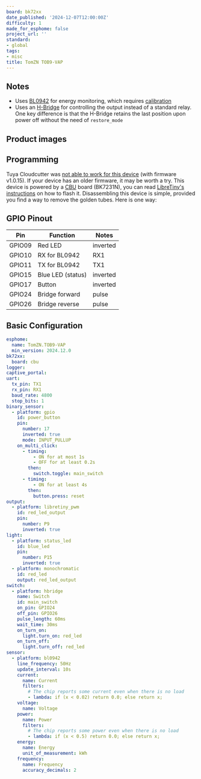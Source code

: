 ```yaml
---
board: bk72xx
date_published: '2024-12-07T12:00:00Z'
difficulty: 1
made_for_esphome: false
project_url: ''
standard:
- global
tags:
- misc
title: TomZN TOB9-VAP
---
```


## Notes

- Uses [BL0942](https://esphome.io/components/sensor/bl0942.html) for energy monitoring, which requires [calibration](https://esphome.io/components/sensor/bl0942.html#calibration)
- Uses an [H-Bridge](https://esphome.io/components/switch/hbridge.html) for controlling the output instead of a standard relay. One key difference is that the H-Bridge retains the last position upon power off without the need of `restore_mode`

## Product images

## Programming

Tuya Cloudcutter was [not able to work for this device](https://github.com/tuya-cloudcutter/tuya-cloudcutter/issues/742) (with firmware v1.0.15). If your device has an older firmware, it may be worth a try.
This device is powered by a [CBU](https://docs.libretiny.eu/boards/cbu) board (BK7231N), you can read [LibreTiny's instructions](https://docs.libretiny.eu/docs/platform/beken-72xx/) on how to flash it.
Disassembling this device is simple, provided you find a way to remove the golden tubes. Here is one way:

## GPIO Pinout

| Pin    | Function            | Notes    |
| ------ | ------------------- |----------|
| GPIO09 | Red LED             | inverted |
| GPIO10 | RX for BL0942       | RX1      |
| GPIO11 | TX for BL0942       | TX1      |
| GPIO15 | Blue LED (status)   | inverted |
| GPIO17 | Button              | inverted |
| GPIO24 | Bridge forward      | pulse    |
| GPIO26 | Bridge reverse      | pulse    |

## Basic Configuration

```yaml
esphome:
  name: TomZN.TOB9-VAP
  min_version: 2024.12.0
bk72xx:
  board: cbu
logger:
captive_portal:
uart:
  tx_pin: TX1
  rx_pin: RX1
  baud_rate: 4800
  stop_bits: 1
binary_sensor:
  - platform: gpio
    id: power_button
    pin:
      number: 17
      inverted: true
      mode: INPUT_PULLUP
    on_multi_click:
      - timing:
          - ON for at most 1s
          - OFF for at least 0.2s
        then:
          switch.toggle: main_switch
      - timing:
          - ON for at least 4s
        then:
          button.press: reset
output:
  - platform: libretiny_pwm
    id: red_led_output
    pin:
      number: P9
      inverted: true
light:
  - platform: status_led
    id: blue_led
    pin:
      number: P15
      inverted: true
  - platform: monochromatic
    id: red_led
    output: red_led_output
switch:
  - platform: hbridge
    name: Switch
    id: main_switch
    on_pin: GPIO24
    off_pin: GPIO26
    pulse_length: 60ms
    wait_time: 30ms
    on_turn_on:
      light.turn_on: red_led
    on_turn_off:
      light.turn_off: red_led
sensor:
  - platform: bl0942
    line_frequency: 50Hz
    update_interval: 10s
    current:
      name: Current
      filters:
        # The chip reports some current even when there is no load
        - lambda: if (x < 0.02) return 0.0; else return x;
    voltage:
      name: Voltage
    power:
      name: Power
      filters:
        # The chip reports some power even when there is no load
        - lambda: if (x < 0.5) return 0.0; else return x;
    energy:
      name: Energy
      unit_of_measurement: kWh
    frequency:
      name: Frequency
      accuracy_decimals: 2
```